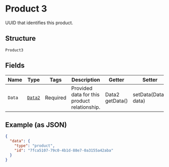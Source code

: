 
# Product 3

UUID that identifies this product.

## Structure

`Product3`

## Fields

| Name | Type | Tags | Description | Getter | Setter |
|  --- | --- | --- | --- | --- | --- |
| `Data` | [`Data2`](../../doc/models/data-2.md) | Required | Provided data for this product relationship. | Data2 getData() | setData(Data2 data) |

## Example (as JSON)

```json
{
  "data": {
    "type": "product",
    "id": "7fca5107-79c0-4b1d-88e7-0a3155a42aba"
  }
}
```


